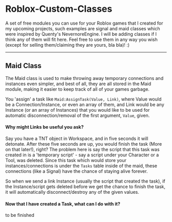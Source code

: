# Roblox-Custom-Classes
A set of free modules you can use for your Roblox games that I created for my upcoming projects, such examples are signal and maid classes which were inspired by Quenty's NevernoreEngine.
I will be adding classes if I think any of them will fit here. Feel free to use them in any way you wish (except for selling them/claiming they are yours, bla bla)! :)

---

## Maid Class

The Maid class is used to make throwing away temporary connections and instances even simpler, and best of all, they are all stored in the Maid module, making it easier to keep track of all of your games garbage.

You 'assign' a task like `Maid:AssignTask(Value, Link)`, where Value would be a Connection/Instance, or even an array of them, and Link would be any Instance (or an array of Instances) that you would like to be used for automatic disconnection/removal of the first argument, `Value`, given.

#### Why might Links be useful you ask?
Say you have a TNT object in Workspace, and in five seconds it will detonate. After these five seconds are up, you would finish the task (More on that later!), right?
The problem here is say the script that this task was created in is a 'temporary script' - say a script under your Character or a Tool, was deleted. Since this task which would store your instances/connections is under the `Tasks` table inside of the maid, these connections (like a Signal) have the chance of staying alive forever.

So when we send a link Instance (usually the script that created the task), if the Instance/script gets deleted before we get the chance to finish the task, it will automatically disconnect/destroy any of the given values.

#### Now that I have created a Task, what can I do with it?

to be finished
